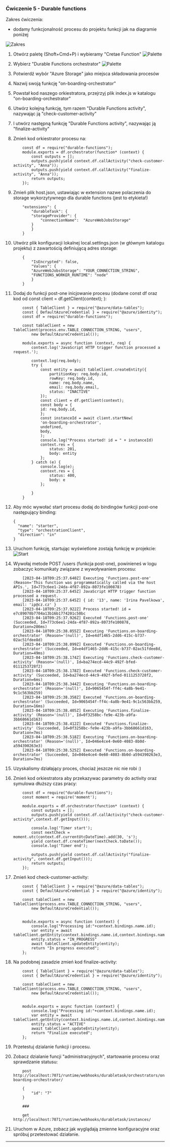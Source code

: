 ### Ćwiczenie 5 - Durable functions

Zakres ćwiczenia:
- dodamy funkcjonalność procesu do projektu funkcji jak na diagramie poniżej

![Zakres](images/functions/ex5/AFS-Durable.drawio.png)


1. Otwórz paletę (Shoft+Cmd+P) i wybieramy "Cretae Function"
   ![Palette](images/functions/ex5/create-function.png)
2. Wybierz "Durable Functions orchestrator"
   ![Palette](images/functions/ex5/choose-function-type.png)
3. Potwierdź wybór "Azure Storage" jako miejsca składowania procesów
4. Nazwij swoją funkcję "on-boarding-orchestrator"
5. Powstał kod naszego orkiestratora, przejrzyj plik index.js w katalogu "on-boarding-orchestrator"
6. Utwórz kolejną funkcję, tym razem "Durable Functions activity", nazywając ją "check-customer-activity"
7. I utwórz następną funkcję "Durable Functions activity", nazywając ją "finalize-activity"
8. Zmień kod orkiestrator procesu na:
   ```
       const df = require("durable-functions");
       module.exports = df.orchestrator(function* (context) {
           const outputs = [];
           outputs.push(yield context.df.callActivity("check-customer-activity", "Anna"));
           outputs.push(yield context.df.callActivity("finalize-activity", "Anna"));
           return outputs;
       });
   ```
9. Zmień plik host.json, ustawiając w extension nazwe polaczenia do storage wykorzytywnego dla durable functions (jest to etykieta!)
    ```
        "extensions": {
            "durableTask": {
            "storageProvider": {
                "connectionName":  "AzureWebJobsStorage"
            }
            }
        }
    ```
10. Utwórz plik konfiguracji lokalnej local.settings.json (w głównym katalogu projektu) z zawartością definiującą adres storage:
    ```
        {
            "IsEncrypted": false,
            "Values": {
            "AzureWebJobsStorage": "YOUR_CONNECTION_STRING",
            "FUNCTIONS_WORKER_RUNTIME": "node"
            }
        }
    ```
11. Dodaj do funkcji post-one inicjowanie procesu (dodane const df oraz kod od const client = df.getClient(context); ):
    ```
        const { TableClient } = require("@azure/data-tables");
        const { DefaultAzureCredential } = require("@azure/identity");
        const df = require("durable-functions");

        const tableClient = new TableClient(process.env.TABLE_CONNECTION_STRING, "users",
            new DefaultAzureCredential());

        module.exports = async function (context, req) {
            context.log('JavaScript HTTP trigger function processed a request.');

            context.log(req.body);
            try {
                const entity = await tableClient.createEntity({
                    partitionKey: req.body.id,
                    rowKey: req.body.id,
                    name: req.body.name,
                    email: req.body.email,
                    status: "INACTIVE"
                });
                const client = df.getClient(context);
                const body = {
                id: req.body.id,
                };
                const instanceId = await client.startNew(
                'on-boarding-orchestrator',
                undefined,
                body,
                );
                console.log("Process started! id = " + instanceId)
                context.res = {
                    status: 201,
                    body: entity
                };
            } catch (e) {
                console.log(e);
                context.res = {
                    status: 400,
                    body: e
                };

            }
        }
    ```
12. Aby móc wywołać start procesu dodaj do bindingów funkcji post-one następujący binding:
    ```
    {
      "name": "starter",
      "type": "orchestrationClient",
      "direction": "in"
    }
    ```
13. Uruchom funkcję, startując wyświetlone zostają funkcję w projekcie:
     ![Start](images/functions/ex5/function-started.png)

14. Wywołaj metode POST /users (funkcja post-one), powinieneś w logu zobaczyc komunikaty związane z wywoływaniem procesu:
    ```
        [2023-04-18T09:25:37.640Z] Executing 'Functions.post-one' (Reason='This function was programmatically called via the host APIs.', Id=773c6ee1-24da-4f87-892a-8073fe100878)
        [2023-04-18T09:25:37.645Z] JavaScript HTTP trigger function processed a request.
        [2023-04-18T09:25:37.645Z] { id: '13', name: 'Irina Pavelkowa', email: 'ip@cz.cz' }
        [2023-04-18T09:25:37.922Z] Process started! id = e7c89078b7704a13b16b1774201c50bc
        [2023-04-18T09:25:37.926Z] Executed 'Functions.post-one' (Succeeded, Id=773c6ee1-24da-4f87-892a-8073fe100878, Duration=286ms)
        [2023-04-18T09:25:38.055Z] Executing 'Functions.on-boarding-orchestrator' (Reason='(null)', Id=e4df1465-2dd6-415c-b737-02ac51fdee8d)
        [2023-04-18T09:25:38.099Z] Executed 'Functions.on-boarding-orchestrator' (Succeeded, Id=e4df1465-2dd6-415c-b737-02ac51fdee8d, Duration=49ms)
        [2023-04-18T09:25:38.174Z] Executing 'Functions.check-customer-activity' (Reason='(null)', Id=ba274ecd-44c9-492f-bfed-0111253728f2)
        [2023-04-18T09:25:38.178Z] Executed 'Functions.check-customer-activity' (Succeeded, Id=ba274ecd-44c9-492f-bfed-0111253728f2, Duration=6ms)
        [2023-04-18T09:25:38.344Z] Executing 'Functions.on-boarding-orchestrator' (Reason='(null)', Id=9065454f-ff4c-4a8b-9e41-9c1c563bb259)
        [2023-04-18T09:25:38.358Z] Executed 'Functions.on-boarding-orchestrator' (Succeeded, Id=9065454f-ff4c-4a8b-9e41-9c1c563bb259, Duration=16ms)
        [2023-04-18T09:25:38.405Z] Executing 'Functions.finalize-activity' (Reason='(null)', Id=0f3258bc-fe9e-423b-a9fa-3bb68661d163)
        [2023-04-18T09:25:38.412Z] Executed 'Functions.finalize-activity' (Succeeded, Id=0f3258bc-fe9e-423b-a9fa-3bb68661d163, Duration=7ms)
        [2023-04-18T09:25:38.518Z] Executing 'Functions.on-boarding-orchestrator' (Reason='(null)', Id=046e4ce4-0e60-4083-8b0d-a594390263e3)
        [2023-04-18T09:25:38.525Z] Executed 'Functions.on-boarding-orchestrator' (Succeeded, Id=046e4ce4-0e60-4083-8b0d-a594390263e3, Duration=7ms)
    ```
15. Uzyskalismy działający proces, chociaż jeszcze nic nie robi :)
16. Zmień kod orkiestratora aby przekazywac parametry do activity oraz symulowa dłuższy czas pracy:
    ```
        const df = require("durable-functions");
        const moment = require('moment');

        module.exports = df.orchestrator(function* (context) {
            const outputs = [];
            outputs.push(yield context.df.callActivity("check-customer-activity",context.df.getInput()));
            
            console.log('Timer start');
            const nextCheck = moment.utc(context.df.currentUtcDateTime).add(30, 's');
            yield context.df.createTimer(nextCheck.toDate());
            console.log('Timer end');
            
            outputs.push(yield context.df.callActivity("finalize-activity", context.df.getInput()));
            return outputs;
        });
    ```

17. Zmień kod check-customer-activity:
    ```
        const { TableClient } = require("@azure/data-tables");
        const { DefaultAzureCredential } = require("@azure/identity");

        const tableClient = new TableClient(process.env.TABLE_CONNECTION_STRING, "users",
            new DefaultAzureCredential());


        module.exports = async function (context) {
            console.log("Processing id:"+context.bindings.name.id);
            var entity = await tableClient.getEntity(context.bindings.name.id,context.bindings.name.id);
            entity.status = "IN_PROGRESS"
            await tableClient.updateEntity(entity);
            return "In progress executed";
        };
    ```
20. Na podobnej zasadzie zmień kod finalize-activity:
    ```
        const { TableClient } = require("@azure/data-tables");
        const { DefaultAzureCredential } = require("@azure/identity");

        const tableClient = new TableClient(process.env.TABLE_CONNECTION_STRING, "users",
            new DefaultAzureCredential());


        module.exports = async function (context) {
            console.log("Processing id:"+context.bindings.name.id);
            var entity = await tableClient.getEntity(context.bindings.name.id,context.bindings.name.id);
            entity.status = "ACTIVE"
            await tableClient.updateEntity(entity);
            return "Finalize executed";
        };
    ```

21. Przetestuj dzialanie funkcji i procesu.
22. Zobacz dzialanie funcji "administracyjnych", startowanie procesu oraz sprawdzanie statusu:
    ```
        post http://localhost:7071/runtime/webhooks/durabletask/orchestrators/on-boarding-orchestrator/

        {
            "id": "7"
        }

        ###

        get http://localhost:7071/runtime/webhooks/durabletask/instances/

    ```
23. Uruchom w Azure, zobacz jak wyglądają zmienne konfiguracyjne oraz spróbuj przetestować działanie.


---
